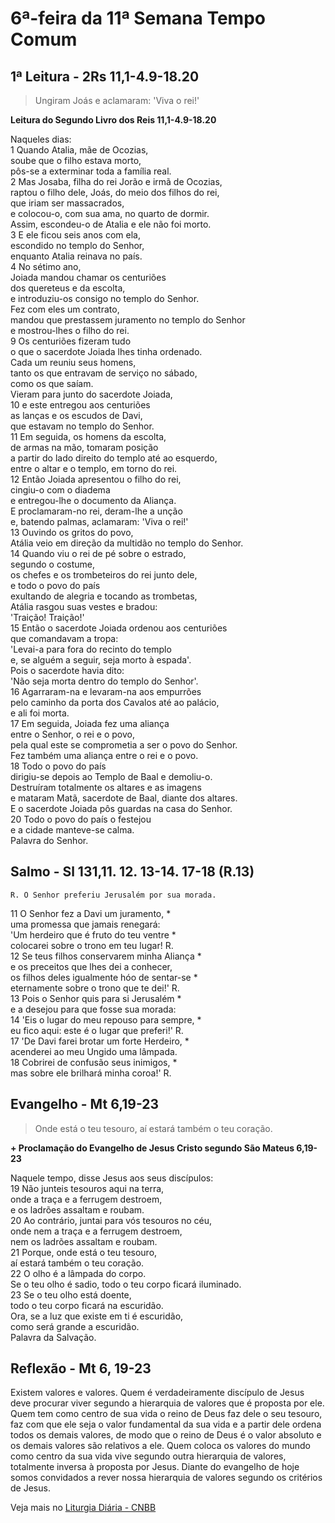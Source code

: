 # 6ª-feira da 11ª Semana Tempo Comum

## 1ª Leitura - 2Rs 11,1-4.9-18.20

> Ungiram Joás e aclamaram: 'Viva o rei!'

**Leitura do Segundo Livro dos Reis 11,1-4.9-18.20**

Naqueles dias:   
1 Quando Atalia, mãe de Ocozias,   
 soube que o filho estava morto,   
 pôs-se a exterminar toda a família real.   
2 Mas Josaba, filha do rei Jorão e irmã de Ocozias,   
 raptou o filho dele, Joás, do meio dos filhos do rei,   
 que iriam ser massacrados,   
 e colocou-o, com sua ama, no quarto de dormir.   
 Assim, escondeu-o de Atalia e ele não foi morto.   
3 E ele ficou seis anos com ela,   
 escondido no templo do Senhor,   
 enquanto Atalia reinava no país.   
4 No sétimo ano,   
 Joiada mandou chamar os centuriões   
 dos quereteus e da escolta,   
 e introduziu-os consigo no templo do Senhor.   
 Fez com eles um contrato,   
 mandou que prestassem juramento no templo do Senhor   
 e mostrou-lhes o filho do rei.   
9 Os centuriões fizeram tudo   
 o que o sacerdote Joiada lhes tinha ordenado.   
 Cada um reuniu seus homens,   
 tanto os que entravam de serviço no sábado,   
 como os que saíam.   
 Vieram para junto do sacerdote Joiada,   
10 e este entregou aos centuriões   
 as lanças e os escudos de Davi,   
 que estavam no templo do Senhor.   
11 Em seguida, os homens da escolta,   
 de armas na mão, tomaram posição   
 a partir do lado direito do templo até ao esquerdo,   
 entre o altar e o templo, em torno do rei.   
12 Então Joiada apresentou o filho do rei,   
 cingiu-o com o diadema   
 e entregou-lhe o documento da Aliança.   
 E proclamaram-no rei, deram-lhe a unção   
 e, batendo palmas, aclamaram: 'Viva o rei!'   
13 Ouvindo os gritos do povo,   
 Atália veio em direção da multidão no templo do Senhor.   
14 Quando viu o rei de pé sobre o estrado,   
 segundo o costume,   
 os chefes e os trombeteiros do rei junto dele,   
 e todo o povo do país   
 exultando de alegria e tocando as trombetas,   
 Atália rasgou suas vestes e bradou:   
 'Traição! Traição!'   
15 Então o sacerdote Joiada ordenou aos centuriões   
 que comandavam a tropa:   
 'Levai-a para fora do recinto do templo   
 e, se alguém a seguir, seja morto à espada'.   
 Pois o sacerdote havia dito:   
 'Não seja morta dentro do templo do Senhor'.   
16 Agarraram-na e levaram-na aos empurrões   
 pelo caminho da porta dos Cavalos até ao palácio,   
 e ali foi morta.   
17 Em seguida, Joiada fez uma aliança   
 entre o Senhor, o rei e o povo,   
 pela qual este se comprometia a ser o povo do Senhor.   
 Fez também uma aliança entre o rei e o povo.   
18 Todo o povo do país   
 dirigiu-se depois ao Templo de Baal e demoliu-o.   
 Destruíram totalmente os altares e as imagens   
 e mataram Matã, sacerdote de Baal, diante dos altares.   
 E o sacerdote Joiada pôs guardas na casa do Senhor.   
20 Todo o povo do país o festejou   
 e a cidade manteve-se calma.   
 Palavra do Senhor.

## Salmo - Sl 131,11. 12. 13-14. 17-18 (R.13)

`R. O Senhor preferiu Jerusalém por sua morada.`

11 O Senhor fez a Davi um juramento, *   
 uma promessa que jamais renegará:   
 'Um herdeiro que é fruto do teu ventre *   
 colocarei sobre o trono em teu lugar! R.       
12 Se teus filhos conservarem minha Aliança *   
 e os preceitos que lhes dei a conhecer,   
 os filhos deles igualmente hóo de sentar-se *   
 eternamente sobre o trono que te dei!' R.       
13 Pois o Senhor quis para si Jerusalém *   
 e a desejou para que fosse sua morada:   
14 'Eis o lugar do meu repouso para sempre, *   
 eu fico aqui: este é o lugar que preferi!' R.       
17 'De Davi farei brotar um forte Herdeiro, *   
 acenderei ao meu Ungido uma lâmpada.   
18 Cobrirei de confusão seus inimigos, *   
 mas sobre ele brilhará minha coroa!' R.

## Evangelho - Mt 6,19-23

> Onde está o teu tesouro, aí estará também o teu coração.

**+ Proclamação do Evangelho de Jesus Cristo segundo São Mateus  6,19-23**

Naquele tempo, disse Jesus aos seus discípulos:   
19 Não junteis tesouros aqui na terra,   
 onde a traça e a ferrugem destroem,   
 e os ladrões assaltam e roubam.   
20 Ao contrário, juntai para vós tesouros no céu,   
 onde nem a traça e a ferrugem destroem,   
 nem os ladrões assaltam e roubam.   
21 Porque, onde está o teu tesouro,   
 aí estará também o teu coração.   
22 O olho é a lâmpada do corpo.   
 Se o teu olho é sadio, todo o teu corpo ficará iluminado.   
23 Se o teu olho está doente,   
 todo o teu corpo ficará na escuridão.   
 Ora, se a luz que existe em ti é escuridão,   
 como será grande a escuridão.   
 Palavra da Salvação.

## Reflexão - Mt 6, 19-23

Existem valores e valores. Quem é verdadeiramente discípulo de Jesus deve procurar viver segundo a hierarquia de valores que é proposta por ele. Quem tem como centro de sua vida o reino de Deus faz dele o seu tesouro, faz com que ele seja o valor fundamental da sua vida e a partir dele ordena todos os demais valores, de modo que o reino de Deus é o valor absoluto e os demais valores são relativos a ele. Quem coloca os valores do mundo como centro da sua vida vive segundo outra hierarquia de valores, totalmente inversa à proposta por Jesus. Diante do evangelho de hoje somos convidados a rever nossa hierarquia de valores segundo os critérios de Jesus.

Veja mais no [Liturgia Diária - CNBB](http://liturgiadiaria.cnbb.org.br/app/user/user/UserView.php?ano=2016&mes=6&dia=17)
